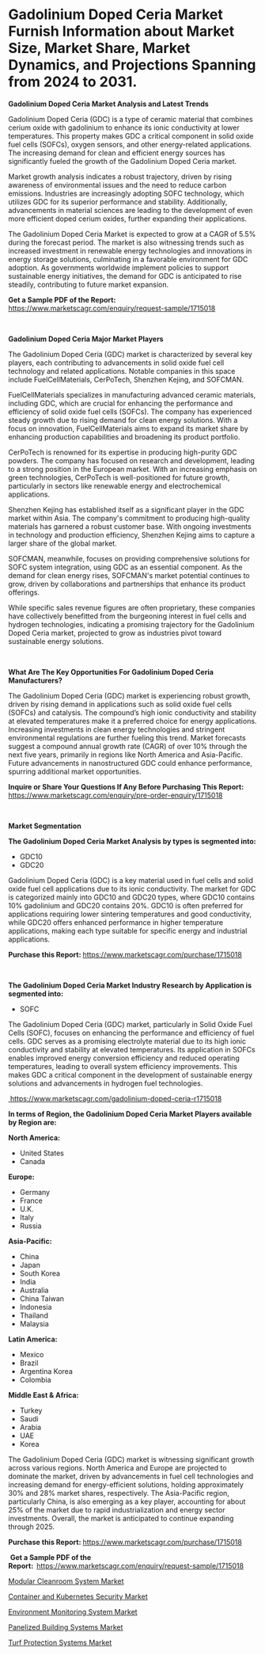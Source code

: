 <p><h1>Gadolinium Doped Ceria Market Furnish Information about Market Size, Market Share, Market Dynamics, and Projections Spanning from 2024 to 2031.</h1></p><p><strong>Gadolinium Doped Ceria Market Analysis and Latest Trends</strong></p>
<p><p>Gadolinium Doped Ceria (GDC) is a type of ceramic material that combines cerium oxide with gadolinium to enhance its ionic conductivity at lower temperatures. This property makes GDC a critical component in solid oxide fuel cells (SOFCs), oxygen sensors, and other energy-related applications. The increasing demand for clean and efficient energy sources has significantly fueled the growth of the Gadolinium Doped Ceria market.</p><p>Market growth analysis indicates a robust trajectory, driven by rising awareness of environmental issues and the need to reduce carbon emissions. Industries are increasingly adopting SOFC technology, which utilizes GDC for its superior performance and stability. Additionally, advancements in material sciences are leading to the development of even more efficient doped cerium oxides, further expanding their applications.</p><p>The Gadolinium Doped Ceria Market is expected to grow at a CAGR of 5.5% during the forecast period. The market is also witnessing trends such as increased investment in renewable energy technologies and innovations in energy storage solutions, culminating in a favorable environment for GDC adoption. As governments worldwide implement policies to support sustainable energy initiatives, the demand for GDC is anticipated to rise steadily, contributing to future market expansion.</p></p>
<p><strong>Get a Sample PDF of the Report:&nbsp;</strong> <a href="https://www.marketscagr.com/enquiry/request-sample/1715018?utm_campaign=1332&utm_medium=2&utm_source=Github&utm_content=ia&utm_term=23102024&utm_id=gadolinium-doped-ceria">https://www.marketscagr.com/enquiry/request-sample/1715018</a></p>
<p>&nbsp;</p>
<p><strong>Gadolinium Doped Ceria Major Market Players</strong></p>
<p><p>The Gadolinium Doped Ceria (GDC) market is characterized by several key players, each contributing to advancements in solid oxide fuel cell technology and related applications. Notable companies in this space include FuelCellMaterials, CerPoTech, Shenzhen Kejing, and SOFCMAN.</p><p>FuelCellMaterials specializes in manufacturing advanced ceramic materials, including GDC, which are crucial for enhancing the performance and efficiency of solid oxide fuel cells (SOFCs). The company has experienced steady growth due to rising demand for clean energy solutions. With a focus on innovation, FuelCellMaterials aims to expand its market share by enhancing production capabilities and broadening its product portfolio.</p><p>CerPoTech is renowned for its expertise in producing high-purity GDC powders. The company has focused on research and development, leading to a strong position in the European market. With an increasing emphasis on green technologies, CerPoTech is well-positioned for future growth, particularly in sectors like renewable energy and electrochemical applications.</p><p>Shenzhen Kejing has established itself as a significant player in the GDC market within Asia. The company's commitment to producing high-quality materials has garnered a robust customer base. With ongoing investments in technology and production efficiency, Shenzhen Kejing aims to capture a larger share of the global market.</p><p>SOFCMAN, meanwhile, focuses on providing comprehensive solutions for SOFC system integration, using GDC as an essential component. As the demand for clean energy rises, SOFCMAN's market potential continues to grow, driven by collaborations and partnerships that enhance its product offerings.</p><p>While specific sales revenue figures are often proprietary, these companies have collectively benefitted from the burgeoning interest in fuel cells and hydrogen technologies, indicating a promising trajectory for the Gadolinium Doped Ceria market, projected to grow as industries pivot toward sustainable energy solutions.</p></p>
<p>&nbsp;</p>
<p><strong>What Are The Key Opportunities For Gadolinium Doped Ceria Manufacturers?</strong></p>
<p><p>The Gadolinium Doped Ceria (GDC) market is experiencing robust growth, driven by rising demand in applications such as solid oxide fuel cells (SOFCs) and catalysis. The compound’s high ionic conductivity and stability at elevated temperatures make it a preferred choice for energy applications. Increasing investments in clean energy technologies and stringent environmental regulations are further fueling this trend. Market forecasts suggest a compound annual growth rate (CAGR) of over 10% through the next five years, primarily in regions like North America and Asia-Pacific. Future advancements in nanostructured GDC could enhance performance, spurring additional market opportunities.</p></p>
<p><strong>Inquire or Share Your Questions If Any Before Purchasing This Report:</strong> <a href="https://www.marketscagr.com/enquiry/pre-order-enquiry/1715018?utm_campaign=1332&utm_medium=2&utm_source=Github&utm_content=ia&utm_term=23102024&utm_id=gadolinium-doped-ceria">https://www.marketscagr.com/enquiry/pre-order-enquiry/1715018</a></p>
<p>&nbsp;</p>
<p><strong>Market Segmentation</strong></p>
<p><strong>The Gadolinium Doped Ceria Market Analysis by types is segmented into:</strong></p>
<p><ul><li>GDC10</li><li>GDC20</li></ul></p>
<p><p>Gadolinium Doped Ceria (GDC) is a key material used in fuel cells and solid oxide fuel cell applications due to its ionic conductivity. The market for GDC is categorized mainly into GDC10 and GDC20 types, where GDC10 contains 10% gadolinium and GDC20 contains 20%. GDC10 is often preferred for applications requiring lower sintering temperatures and good conductivity, while GDC20 offers enhanced performance in higher temperature applications, making each type suitable for specific energy and industrial applications.</p></p>
<p><strong>Purchase this Report:&nbsp;</strong><a href="https://www.marketscagr.com/purchase/1715018?utm_campaign=1332&utm_medium=2&utm_source=Github&utm_content=ia&utm_term=23102024&utm_id=gadolinium-doped-ceria">https://www.marketscagr.com/purchase/1715018</a></p>
<p>&nbsp;</p>
<p><strong>The Gadolinium Doped Ceria Market Industry Research by Application is segmented into:</strong></p>
<p><ul><li>SOFC</li></ul></p>
<p><p>The Gadolinium Doped Ceria (GDC) market, particularly in Solid Oxide Fuel Cells (SOFC), focuses on enhancing the performance and efficiency of fuel cells. GDC serves as a promising electrolyte material due to its high ionic conductivity and stability at elevated temperatures. Its application in SOFCs enables improved energy conversion efficiency and reduced operating temperatures, leading to overall system efficiency improvements. This makes GDC a critical component in the development of sustainable energy solutions and advancements in hydrogen fuel technologies.</p></p>
<p><a href="https://www.marketscagr.com/gadolinium-doped-ceria-r1715018?utm_campaign=1332&utm_medium=2&utm_source=Github&utm_content=ia&utm_term=23102024&utm_id=gadolinium-doped-ceria">&nbsp;https://www.marketscagr.com/gadolinium-doped-ceria-r1715018</a></p>
<p><strong>In terms of Region, the Gadolinium Doped Ceria Market Players available by Region are:</strong></p>
<p>
    <p> <strong> North America: </strong>
        <ul>
            <li>United States</li>
            <li>Canada</li>
        </ul>
        </p> 
    <p> <strong> Europe: </strong>
        <ul>
            <li>Germany</li>
            <li>France</li>
            <li>U.K.</li>
            <li>Italy</li>
            <li>Russia</li>
        </ul>
        </p> 
    <p> <strong> Asia-Pacific: </strong>
        <ul>
            <li>China</li>
            <li>Japan</li>
            <li>South Korea</li>
            <li>India</li>
            <li>Australia</li>
            <li>China Taiwan</li>
            <li>Indonesia</li>
            <li>Thailand</li>
            <li>Malaysia</li>
        </ul>
        </p> 
    <p> <strong> Latin America: </strong>
        <ul>
            <li>Mexico</li>
            <li>Brazil</li>
            <li>Argentina Korea</li>
            <li>Colombia</li>
        </ul>
        </p> 
    <p> <strong> Middle East & Africa: </strong>
        <ul>
            <li>Turkey</li>
            <li>Saudi</li>
            <li>Arabia</li>
            <li>UAE</li>
            <li>Korea</li>
        </ul>
    </p>
    </p>
<p><p>The Gadolinium Doped Ceria (GDC) market is witnessing significant growth across various regions. North America and Europe are projected to dominate the market, driven by advancements in fuel cell technologies and increasing demand for energy-efficient solutions, holding approximately 30% and 28% market shares, respectively. The Asia-Pacific region, particularly China, is also emerging as a key player, accounting for about 25% of the market due to rapid industrialization and energy sector investments. Overall, the market is anticipated to continue expanding through 2025.</p></p>
<p><strong>Purchase this Report: </strong><a href="https://www.marketscagr.com/purchase/1715018?utm_campaign=1332&utm_medium=2&utm_source=Github&utm_content=ia&utm_term=23102024&utm_id=gadolinium-doped-ceria">https://www.marketscagr.com/purchase/1715018</a></p>
<p>&nbsp;<strong>Get a Sample PDF of the Report:&nbsp;&nbsp;</strong><a href="https://www.marketscagr.com/enquiry/request-sample/1715018?utm_campaign=1332&utm_medium=2&utm_source=Github&utm_content=ia&utm_term=23102024&utm_id=gadolinium-doped-ceria">https://www.marketscagr.com/enquiry/request-sample/1715018</a></p>
<p><strong></strong></p>
<p><p><a href="https://www.linkedin.com/pulse/mapping-modular-cleanroom-system-market-trends-challenges-breakthroughs-dvljf?utm_campaign=1332&utm_medium=2&utm_source=Github&utm_content=ia&utm_term=23102024&utm_id=gadolinium-doped-ceria">Modular Cleanroom System Market</a></p><p><a href="https://www.linkedin.com/pulse/emerging-trends-container-kubernetes-security-market-detailed-cjksf?utm_campaign=1332&utm_medium=2&utm_source=Github&utm_content=ia&utm_term=23102024&utm_id=gadolinium-doped-ceria">Container and Kubernetes Security Market</a></p><p><a href="https://www.linkedin.com/pulse/environment-monitoring-system-market-growth-segmentation-regional-evksf?utm_campaign=1332&utm_medium=2&utm_source=Github&utm_content=ia&utm_term=23102024&utm_id=gadolinium-doped-ceria">Environment Monitoring System Market</a></p><p><a href="https://www.linkedin.com/pulse/panelized-building-systems-market-trends-growth-outlook-jps9f?utm_campaign=1332&utm_medium=2&utm_source=Github&utm_content=ia&utm_term=23102024&utm_id=gadolinium-doped-ceria">Panelized Building Systems Market</a></p><p><a href="https://www.linkedin.com/pulse/surfing-turf-protection-systems-wave-riding-market-currents-noopf?utm_campaign=1332&utm_medium=2&utm_source=Github&utm_content=ia&utm_term=23102024&utm_id=gadolinium-doped-ceria">Turf Protection Systems Market</a></p></p>